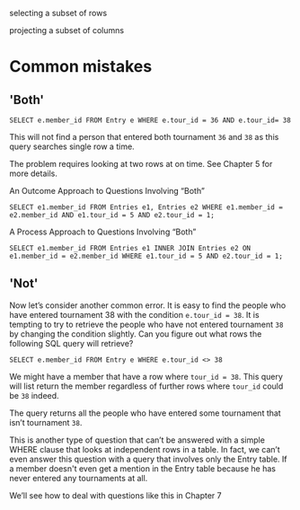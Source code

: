 selecting a subset of rows

projecting a subset of columns

# Common mistakes

## 'Both'

`SELECT e.member_id
FROM Entry e
WHERE e.tour_id = 36 AND e.tour_id= 38`

This will not find a person that entered both tournament `36` and `38` as this query searches single row a time.

The problem requires looking at two rows at on time. See Chapter 5 for more details.

An Outcome Approach to Questions Involving “Both”

`SELECT e1.member_id
FROM Entries e1, Entries e2
WHERE e1.member_id = e2.member_id AND e1.tour_id = 5 AND e2.tour_id = 1;`

A Process Approach to Questions Involving “Both”

`SELECT e1.member_id
FROM Entries e1 INNER JOIN Entries e2 ON e1.member_id = e2.member_id
WHERE e1.tour_id = 5 AND e2.tour_id = 1;`

## 'Not'

Now let’s consider another common error. It is easy to find the people who have entered tournament 38 
with the condition `e.tour_id = 38`. It is tempting to try to retrieve the people who have not entered tournament `38`
by changing the condition slightly. Can you figure out what rows the following SQL query will retrieve?

`SELECT e.member_id
FROM Entry e
WHERE e.tour_id <> 38`

We might have a member that have a row where `tour_id = 38`. This query will list return the member regardless of further
rows where `tour_id` could be `38` indeed.
   
The query returns all the people who have entered some tournament that isn’t tournament `38`.

This is another type of question that can’t be answered with a simple WHERE clause that looks at independent rows in a table.
In fact, we can’t even answer this question with a query that involves only the Entry table. 
If a member doesn't even get a mention in the Entry table because he has never entered any tournaments at all.

We’ll see how to deal with questions like this in Chapter 7